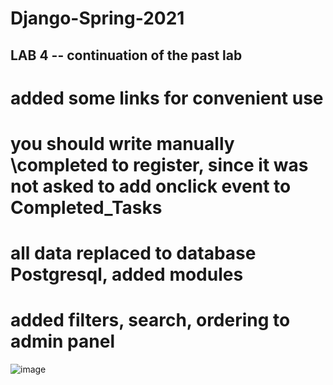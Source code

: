 # Django-Spring-2021
 
 ## LAB 4 -- continuation of the past lab
 
# added some links for convenient use
# you should write manually \completed to register, since it was not asked to add onclick event to Completed_Tasks
# all data replaced to database Postgresql, added modules
# added filters, search, ordering to admin panel

![image](https://user-images.githubusercontent.com/51375666/109455847-b28eb980-7a81-11eb-93f9-37ffbdb59b59.png)

